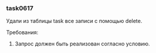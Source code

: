 
### task0617

Удали из таблицы task все записи с помощью delete.


Требования:
1.	Запрос должен быть реализован согласно условию.


